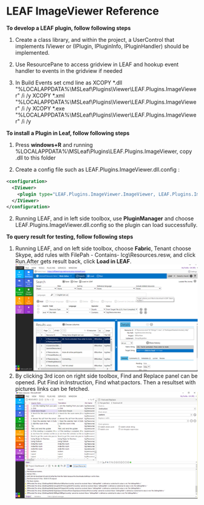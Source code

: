 LEAF ImageViewer Reference
====================

**To develop a LEAF plugin, follow following steps**

1.	Create a class library, and within the project, a UserControl that implements IViewer or (IPlugin, IPluginInfo, IPluginHandler) should
be implemented.

2.	Use ResourcePane to access gridview in LEAF and hookup event handler to events in the gridview if needed

3.	In Build Events set cmd line as 
XCOPY *.dll "%LOCALAPPDATA%\MSLeaf\Plugins\Viewer\LEAF.Plugins.ImageViewer" /i /y
XCOPY *.xml "%LOCALAPPDATA%\MSLeaf\Plugins\Viewer\LEAF.Plugins.ImageViewer" /i /y
XCOPY *.exe "%LOCALAPPDATA%\MSLeaf\Plugins\Viewer\LEAF.Plugins.ImageViewer" /i /y

**To install a Plugin in Leaf, follow following steps**

1. Press **windows+R** and running %LOCALAPPDATA%\MSLeaf\Plugins\LEAF.Plugins.ImageViewer, copy .dll to this folder

2.	Create a config file such as LEAF.Plugins.ImageViewer.dll.config :
```xml
<configuration>
  <IViewer>
    <plugin type="LEAF.Plugins.ImageViewer.ImageViewer, LEAF.Plugins.ImageViewer" />
  </IViewer>
</configuration>
```

2.	Running LEAF, and in left side toolbox, use **PluginManager** and choose LEAF.Plugins.ImageViewer.dll.config so the plugin can load successfully.

**To query result for testing, follow following steps**
1. Running LEAF, and on left side toolbox, choose **Fabric**, Tenant choose Skype, add rules with FilePah - Contains- lcg\Resources.resw, and click Run.After gets result back, click **Load in LEAF**.
![alt tag](1.png)
2. By clicking 3rd icon on right side toolbox, Find and Replace panel can be opened. Put Find in:Instruction, Find what:pactors. Then a resultset with pictures links can be fetched.
![alt tag](3.png)
